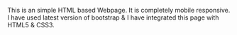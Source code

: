 This is an simple HTML based Webpage. It is completely mobile responsive. I have used latest version of bootstrap & I have integrated this page with HTML5 & CSS3.